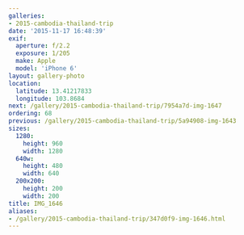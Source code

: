 ```yaml
---
galleries:
- 2015-cambodia-thailand-trip
date: '2015-11-17 16:48:39'
exif:
  aperture: f/2.2
  exposure: 1/205
  make: Apple
  model: 'iPhone 6'
layout: gallery-photo
location:
  latitude: 13.41217833
  longitude: 103.8684
next: /gallery/2015-cambodia-thailand-trip/7954a7d-img-1647
ordering: 68
previous: /gallery/2015-cambodia-thailand-trip/5a94908-img-1643
sizes:
  1280:
    height: 960
    width: 1280
  640w:
    height: 480
    width: 640
  200x200:
    height: 200
    width: 200
title: IMG_1646
aliases:
- /gallery/2015-cambodia-thailand-trip/347d0f9-img-1646.html
---
```

